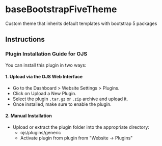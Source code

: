 # baseBootstrapFiveTheme

Custom theme that inherits default templates with bootstrap 5 packages

## Instructions

### Plugin Installation Guide for OJS

You can install this plugin in two ways:

#### 1. Upload via the OJS Web Interface

-   Go to the Dashboard > Website Settings > Plugins.
-   Click on Upload a New Plugin.
-   Select the plugin `.tar.gz` or `.zip` archive and upload it.
-   Once installed, make sure to enable the plugin.

#### 2. Manual Installation

-   Upload or extract the plugin folder into the appropriate directory:
    -   ojs/plugins/generic
    -   Activate plugin from plugin from "Website -> Plugins"
